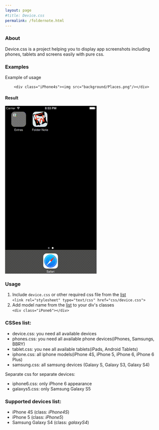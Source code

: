 ```yaml
---
layout: page
#title: Device.css
permalink: /foldernote.html
---
```


### About

Device.css is a project helping you to display app screenshots including phones, tablets and screens easily with pure css.

### Examples

Example of usage

```
	<div class="iPhone4s"><img src="background/Places.png"/></div>
```

#### Result
<div class="iphone-6 white" style="font-size: 4px">
	<img src="background/screencast.gif"/>
</div>

### Usage

1. Include `device.css` or other required css file from the [list](#csslist)  
`<link rel="stylesheet" type="text/css" href="css/device.css">`
2. Add model name from the [list](#modelslist) to your div's classes  
`<div class="iPone6"></div>`


### CSSes list:

- device.css: you need all available devices
- phones.css: you need all available phone devices(iPhones, Samsungs, BBRY)
- tablet.css: you nee all available tablets(iPads, Android Tablets)
- iphone.css: all iphone models(iPhone 4S, iPhone 5, iPhone 6, iPhone 6 Plus)
- samsung.css: all samsung devices (Galaxy S, Galaxy S3, Galaxy S4)

Separate css for separate devices:

- iphone6.css: only iPhone 6 appearance
- galaxys5.css: only Samsung Galaxy S5

### Supported devices list:

- iPhone 4S (class: *iPhone4S*)
- iPhone 5 (class: *iPhone5*)
- Samsung Galaxy S4 (class: *galaxyS4*)

